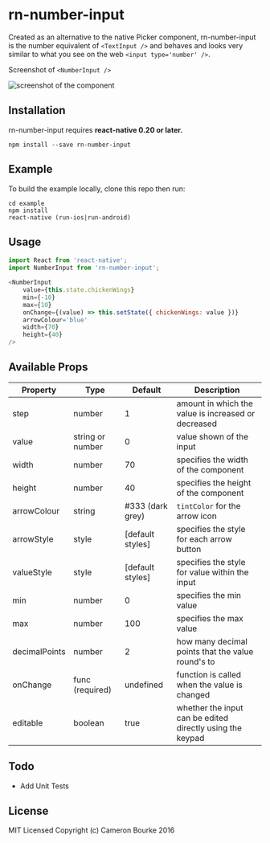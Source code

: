 rn-number-input
=========================

Created as an alternative to the native Picker component, rn-number-input is the number equivalent of `<TextInput />` and behaves and looks very similar to what you see on the web `<input type='number' />`.

Screenshot of `<NumberInput />`

![screenshot of the component](http://puu.sh/nFHud/cc1472e489.png)

## Installation

rn-number-input requires **react-native 0.20 or later.**

```
npm install --save rn-number-input
```

## Example
To build the example locally, clone this repo then run:

```
cd example
npm install
react-native (run-ios|run-android)
```

## Usage
```js
import React from 'react-native';
import NumberInput from 'rn-number-input';

<NumberInput
	value={this.state.chickenWings}
	min={-10}
	max={10}
	onChange={(value) => this.setState({ chickenWings: value })}
	arrowColour='blue'
	width={70}
	height={40}
/>
```

## Available Props

Property  | Type | Default | Description
------------- | ------------- | ------ | --------
step          | number | 1 | amount in which the value is increased or decreased
value         | string or number | 0 | value shown of the input
width         | number | 70 | specifies the width of the component
height        | number | 40 | specifies the height of the component
arrowColour   | string | #333 (dark grey) | `tintColor` for the arrow icon
arrowStyle    | style  | [default styles] | specifies the style for each arrow button
valueStyle    | style  | [default styles] | specifies the style for value within the input
min           | number | 0   | specifies the min value
max           | number | 100 | specifies the max value
decimalPoints | number | 2   | how many decimal points that the value round's to
onChange      | func (required) | undefined | function is called when the value is changed
editable      | boolean | true | whether the input can be edited directly using the keypad


## Todo

- Add Unit Tests


## License

MIT Licensed Copyright (c) Cameron Bourke 2016

